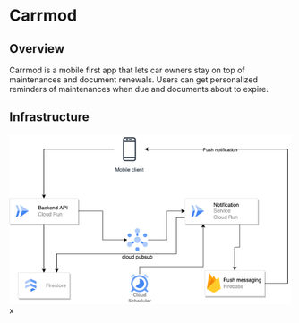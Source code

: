 # Carrmod

## Overview
Carrmod is a mobile first app that lets car owners stay on top of maintenances and document renewals. Users can get personalized reminders of maintenances when due and documents about to expire. 

## Infrastructure
![](/assets/carrmod.drawio.png)x
